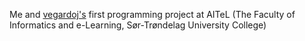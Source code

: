 Me and [vegardoj's](https://github.com/vegardoj) first programming project at 
AITeL (The Faculty of Informatics and e-Learning, Sør-Trøndelag University 
College) 
